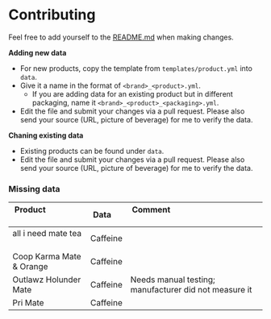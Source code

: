 # Contributing

Feel free to add yourself to the [README.md](README.md) when making changes. 

**Adding new data**

+ For new products, copy the template from `templates/product.yml` into `data`. 
+ Give it a name in the format of `<brand>_<product>.yml`. 
	+ If you are adding data for an existing product but in different packaging, name it `<brand>_<product>_<packaging>.yml`.
+ Edit the file and submit your changes via a pull request. Please also send your source (URL, picture of beverage) for me to verify the data.

**Chaning existing data**

+ Existing products can be found under `data`. 
+ Edit the file and submit your changes via a pull request. Please also send your source (URL, picture of beverage) for me to verify the data.

### Missing data

| Product                  | Data     | Comment                                                |
|--------------------------|----------|--------------------------------------------------------|
| all i need mate tea      | Caffeine |                                                        |
| Coop Karma Mate & Orange | Caffeine |                                                        |
| Outlawz Holunder Mate    | Caffeine | Needs manual testing; manufacturer did not measure it |
| Pri Mate                 | Caffeine |                                                        |